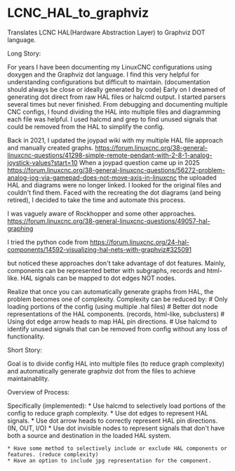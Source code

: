 # LCNC_HAL_to_graphviz
Translates LCNC HAL(Hardware Abstraction Layer) to Graphviz DOT language.



Long Story:

For years I have been documenting my LinuxCNC configurations using doxygen and the Graphviz dot language.
I find this very helpful for understanding configurations but difficult to maintain. (documentation should always be close or ideally generated by code)
Early on I dreamed of generating dot direct from raw HAL files or halcmd output. 
I started parsers several times but never finished.
From debugging and documenting multiple CNC configs, I found dividing the HAL into multiple files and diagramming each file was helpful.
I used halcmd and grep to find unused signals that could be removed from the HAL to simplify the config.

Back in 2021, I updated the joypad wiki with my multiple HAL file approach and manually created graphs. 
https://forum.linuxcnc.org/38-general-linuxcnc-questions/41298-simple-remote-pendant-with-2-8-1-analog-joystick-values?start=10
When a joypad question came up in 2025 https://forum.linuxcnc.org/38-general-linuxcnc-questions/56272-problem-analog-jog-via-gamepad-does-not-move-axis-in-linuxcnc the uploaded HAL and diagrams were no longer linked.
I looked for the original files and couldn't find them. 
Faced with the recreating the dot diagrams (and being retired), I decided to take the time and automate this process.

I was vaguely aware of Rockhopper and some other approaches.
https://forum.linuxcnc.org/38-general-linuxcnc-questions/49057-hal-graphing

I tried the python code from 
https://forum.linuxcnc.org/24-hal-components/14592-visualizing-hal-nets-with-graphviz#325091

but noticed these approaches don't take advantage of dot features. 
Mainly, components can be represented better with subgraphs, records and html-like.
HAL signals can be mapped to dot edges NOT nodes.

Realize that once you can automatically generate graphs from HAL, the problem becomes one of complexity.
Complexity can be reduced by:
    # Only loading portions of the config (using multiple .hal files)
    # Better dot node representations of the HAL components. (records, html-like, subclusters)
    # Using dot edge arrow heads to map HAL pin directions.
    # Use halcmd to identify unused signals that can be removed from config without any loss of functionality.



Short Story:

Goal is to divide config HAL into multiple files (to reduce graph complexity) and automatically generate graphviz dot from the files to achieve maintainablity.

Overview of Process:



Specifically (implemented):
    * Use halcmd to selectively load portions of the config to reduce graph complexity.
    * Use dot edges to represent HAL signals.
    * Use dot arrow heads to correctly represent HAL pin directions. (IN, OUT, I/O)
    * Use dot invisible nodes to represent signals that don't have both a source and destination in the loaded HAL system.

    * Have some method to selectively include or exclude HAL components or features. (reduce complexity)
    * Have an option to include jpg representation for the component.


